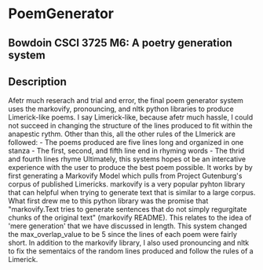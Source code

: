 # PoemGenerator
## Bowdoin CSCI 3725 M6:  A poetry generation system

## Description 
Afetr much reserach and trial and error, the final poem generator system uses the markovify, pronouncing, and nltk python libraries to produce Limerick-like poems. I say Limerick-like, because afetr much hassle, I could not succeed in changing the structure of the lines produced to fit within the anapestic rythm. Other than this, all the other rules of the LImerick are followed:
    - The poems produced are five lines long and organized in one stanza
    - The first, second, and fifth line end in rhyming words
    - The thrid and fourth lines rhyme 
Ultimately, this systems hopes ot be an intercative experience with the user to produce the best poem possible. It works by by first generating a Markovify Model which pulls from Project Gutenburg's corpus of published Limericks. markovify is a very popular pyhton library that can helpful when trying to generate text that is similar to a large corpus. What first drew me to this python library was the promise that "markovify.Text tries to generate sentences that do not simply regurgitate chunks of the original text" (markovify README). This relates to the idea of 'mere generation' that we have discussed in length. This system changed the max_overlap_value to be 5 since the lines of each poem were fairly short. In addition to the markovify library, I also used pronouncing and nltk to fix the sementaics of the random lines produced and follow the rules of a Limerick. 